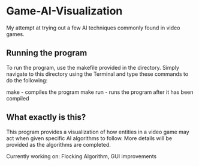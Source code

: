 # Game-AI-Visualization
My attempt at trying out a few AI techniques commonly found in video games.

## Running the program

To run the program, use the makefile provided in the directory. Simply navigate
to this directory using the Terminal and type these commands to do the following:

make - compiles the program
make run - runs the program after it has been compiled


## What exactly is this?

This program provides a visualization of how entities in a video game may act
when given specific AI algorithms to follow. More details will be provided
as the algorithms are completed.

Currently working on: Flocking Algorithm, GUI improvements
